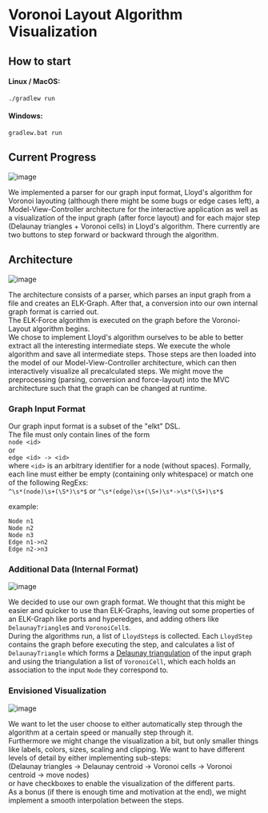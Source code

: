 # Voronoi Layout Algorithm Visualization

## How to start
#### Linux / MacOS:  
`./gradlew run`  
#### Windows:  
`gradlew.bat run`  

## Current Progress

![image](https://user-images.githubusercontent.com/25539263/122387067-c564c580-cf6e-11eb-8b23-d7b2150ed2f8.png)

We implemented a parser for our graph input format, Lloyd's algorithm for Voronoi layouting (although there might be some bugs or edge cases left), a Model-View-Controller architecture for the interactive application as well as a visualization of the input graph (after force layout) and for each major step (Delaunay triangles + Voronoi cells) in Lloyd's algorithm. There currently are two buttons to step forward or backward through the algorithm.



## Architecture

![image](https://user-images.githubusercontent.com/25539263/122384258-cea06300-cf6b-11eb-87bb-e49952ab9222.png)

The architecture consists of a parser, which parses an input graph from a file and creates an ELK-Graph. After that, a conversion into our own internal graph format is carried out.  
The ELK-Force algorithm is executed on the graph before the Voronoi-Layout algorithm begins.  
We chose to implement Lloyd's algorithm ourselves to be able to better extract all the interesting intermediate steps.
We execute the whole algorithm and save all intermediate steps.
Those steps are then loaded into the model of our Model-View-Controller architecture, which can then interactively visualize all precalculated steps.
We might move the preprocessing (parsing, conversion and force-layout) into the MVC architecture such that the graph can be changed at runtime.


### Graph Input Format
Our graph input format is a subset of the "elkt" DSL.  
The file must only contain lines of the form  
`node <id>`  
or  
`edge <id> -> <id>`  
where `<id>` is an arbitrary identifier for a node (without spaces).
Formally, each line must either be empty (containing only whitespace) or match one of the following RegExs:  
`^\s*(node)\s+(\S*)\s*$`
or `^\s*(edge)\s+(\S+)\s*->\s*(\S+)\s*$`

example: 
```
Node n1
Node n2
Node n3
Edge n1->n2
Edge n2->n3
```

### Additional Data (Internal Format)

![image](https://user-images.githubusercontent.com/25539263/122387810-8a16c680-cf6f-11eb-8dd7-cb5b5434af54.png)

We decided to use our own graph format. We thought that this might be easier and quicker to use than ELK-Graphs, leaving out some properties of an ELK-Graph like ports and hyperedges, and adding others like `DelaunayTriangle`s and `VoronoiCell`s.  
During the algorithms run, a list of `LloydStep`s is collected. Each `LloydStep` contains the graph before executing the step, and calculates a list of `DelaunayTriangle` which forms a [Delaunay triangulation](https://en.wikipedia.org/wiki/Delaunay_triangulation) of the input graph and using the triangulation a list of `VoronoiCell`, which each holds an association to the input `Node` they correspond to. 

### Envisioned Visualization

![image](https://user-images.githubusercontent.com/25539263/122387462-2c827a00-cf6f-11eb-9953-42bdaabd4f55.png)

We want to let the user choose to either automatically step through the algorithm at a certain speed or manually step through it.  
Furthermore we might change the visualization a bit, but only smaller things like labels, colors, sizes, scaling and clipping. We want to have different levels of detail by either implementing sub-steps:  
(Delaunay triangles -> Delaunay centroid -> Voronoi cells ->  Voronoi centroid -> move nodes)  
or have checkboxes to enable the visualization of the different parts.  
As a bonus (if there is enough time and motivation at the end), we might implement a smooth interpolation between the steps.
